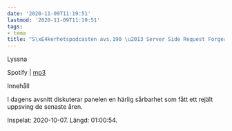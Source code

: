 ```yaml
---
date: '2020-11-09T11:19:51'
lastmod: '2020-11-09T11:19:51'
tags:
- tema
title: "S\xE4kerhetspodcasten avs.190 \u2013 Server Side Request Forgery"
---
```

Lyssna

Spotify \| [mp3](https://traffic.libsyn.com/secure/sakerhetspodcasten/2020-10-07_Sakerhetspodcasten-SSRF.mp3)

Innehåll

I dagens avsnitt diskuterar panelen en härlig sårbarhet som fått ett rejält uppsving
de senaste åren.

Inspelat: 2020-10-07. Längd: 01:00:54.

